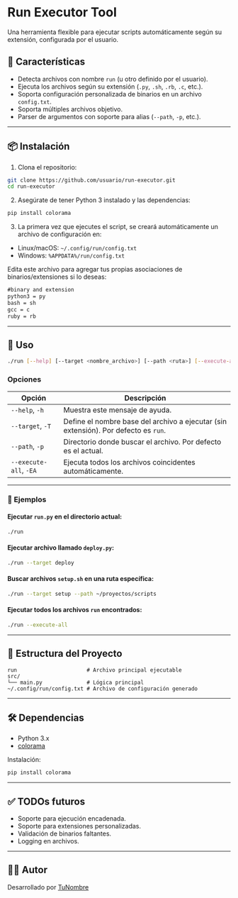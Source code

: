 # Run Executor Tool

Una herramienta flexible para ejecutar scripts automáticamente según su extensión, configurada por el usuario.

## 🧩 Características

- Detecta archivos con nombre `run` (u otro definido por el usuario).
- Ejecuta los archivos según su extensión (`.py`, `.sh`, `.rb`, `.c`, etc.).
- Soporta configuración personalizada de binarios en un archivo `config.txt`.
- Soporta múltiples archivos objetivo.
- Parser de argumentos con soporte para alias (`--path`, `-p`, etc.).

---

## 📦 Instalación

1. Clona el repositorio:

```bash
git clone https://github.com/usuario/run-executor.git
cd run-executor
```

2. Asegúrate de tener Python 3 instalado y las dependencias:

```bash
pip install colorama
```

3. La primera vez que ejecutes el script, se creará automáticamente un archivo de configuración en:

- Linux/macOS: `~/.config/run/config.txt`
- Windows: `%APPDATA%/run/config.txt`

Edita este archivo para agregar tus propias asociaciones de binarios/extensiones si lo deseas:

```txt
#binary and extension
python3 = py
bash = sh
gcc = c
ruby = rb
```

---

## 🚀 Uso

```bash
./run [--help] [--target <nombre_archivo>] [--path <ruta>] [--execute-all]
```

### Opciones

| Opción                  | Descripción                                              |
|-------------------------|----------------------------------------------------------|
| `--help`, `-h`          | Muestra este mensaje de ayuda.                          |
| `--target`, `-T`        | Define el nombre base del archivo a ejecutar (sin extensión). Por defecto es `run`. |
| `--path`, `-p`          | Directorio donde buscar el archivo. Por defecto es el actual. |
| `--execute-all`, `-EA`  | Ejecuta todos los archivos coincidentes automáticamente. |

---

### 🧪 Ejemplos

#### Ejecutar `run.py` en el directorio actual:
```bash
./run
```

#### Ejecutar archivo llamado `deploy.py`:
```bash
./run --target deploy
```

#### Buscar archivos `setup.sh` en una ruta específica:
```bash
./run --target setup --path ~/proyectos/scripts
```

#### Ejecutar todos los archivos `run` encontrados:
```bash
./run --execute-all
```

---

## 📁 Estructura del Proyecto

```
run                      # Archivo principal ejecutable
src/
└── main.py              # Lógica principal
~/.config/run/config.txt # Archivo de configuración generado
```

---

## 🛠 Dependencias

- Python 3.x
- [colorama](https://pypi.org/project/colorama/)

Instalación:

```bash
pip install colorama
```

---

## ✅ TODOs futuros

- Soporte para ejecución encadenada.
- Soporte para extensiones personalizadas.
- Validación de binarios faltantes.
- Logging en archivos.

---

## 🧑‍💻 Autor

Desarrollado por [TuNombre](https://github.com/tuusuario)
